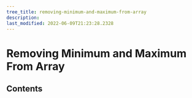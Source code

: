 ```yaml
---
tree_title: removing-minimum-and-maximum-from-array
description: 
last_modified: 2022-06-09T21:23:28.2328
---
```


# Removing Minimum and Maximum From Array

## Contents
